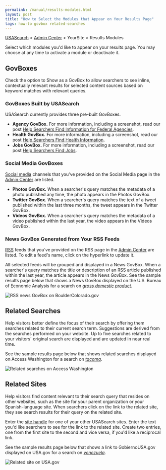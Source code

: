 ```yaml
---
permalink: /manual/results-modules.html
layout: post
title: "How to Select the Modules that Appear on Your Results Page"
tags: how-to govbox related-searches
---
```

[USASearch](http://usasearch.howto.gov) > [Admin Center](https://search.usa.gov/sites) > YourSite > Results Modules

Select which modules you'd like to appear on your results page. You may choose at any time to activate a module or deactivate it.

## GovBoxes

Check the option to Show as a GovBox to allow searchers to see inline, contextually relevant results for selected content sources based on keyword matches with relevant queries.

### GovBoxes Built by USASearch

USASearch currently provides three pre-built GovBoxes.

* **Agency GovBox.** For more information, including a screenshot, read our post [Help Searchers Find Information for Federal Agencies](/manual/govbox-agencies.html).
* **Health GovBox.** For more information, including a screenshot, read our post [Help Searchers Find Health Information](/manual/govbox-health.html).
* **Jobs GovBox.** For more information, including a screenshot, read our post [Help Searchers Find	 Jobs](/manual/govbox-jobs.html).

### Social Media GovBoxes

[Social media](/manual/social-media.html) channels that you've provided on the Social Media page in the [Admin Center](https://search.usa.gov/sites) are listed. 

* **Photos GovBox.** When a searcher's query matches the metadata of a photo published any time, the photo appears in the Photos GovBox. 
* **Twitter GovBox.** When a searcher's query matches the text of a tweet published within the last three months, the tweet appears in the Twitter GovBox. 
* **Videos GovBox.** When a searcher's query matches the metadata of a video published within the last year, the video appears in the Videos GovBox. 

### News GovBox Generated from Your RSS Feeds

[RSS](/sites/manual/rss.html) feeds that you've provided on the RSS page in the [Admin Center](https://search.usa.gov/sites) are listed. To edit a feed's name, click on the hyperlink to update it.

All selected feeds will be grouped and displayed in a News GovBox. When a searcher's query matches the title or description of an RSS article published within the last year, the article appears in the News GovBox. See the sample results page below that shows a News GovBox displayed on the U.S. Bureau of Economic Analysis for a search on *[gross domestic product](http://search.bea.gov/search?query=gross+domestic+product&affiliate=u.s.bureauofeconomicanalysis)*.

![RSS news GovBox on BoulderColorado.gov](https://9fddeb862c037f6d2190-f1564c64756a8cfee25b6b19953b1d23.ssl.cf2.rackcdn.com/govbox-news.png)

## Related Searches

Help visitors better define the focus of their search by offering them searches related to their current search term. Suggestions are derived from the searches performed on your website. Up to five searches related to your visitors' original search are displayed and are updated in near real time.

See the sample results page below that shows related searches displayed on Access Washington for a search on *[tacoma](http://search.usa.gov/search?affiliate=accesswashington&query=tacoma)*.

![Related searches on Access Washington](https://9fddeb862c037f6d2190-f1564c64756a8cfee25b6b19953b1d23.ssl.cf2.rackcdn.com/related-searches.png)

## Related Sites

Help visitors find content relevant to their search query that resides on other websites, such as the site for your parent organization or your Spanish-language site. When searchers click on the link to the related site, they see search results for their query on the related site.

Enter the [site handle](/sites/manual/settings.html) for one of your other USASearch sites. Enter the text you'd like searchers to see for the link to the related site. Create two entries, one from the first site to the second and vice versa, if you'd like a reciprocal link.

See the sample results page below that shows a link to GobiernoUSA.gov displayed on USA.gov for a search on *[venezuela](http://search.usa.gov/search?query=venezuela&affiliate=usagov)*.

![Related site on USA.gov](https://9fddeb862c037f6d2190-f1564c64756a8cfee25b6b19953b1d23.ssl.cf2.rackcdn.com/related-sites.png)